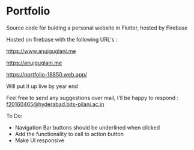 # Portfolio

Source code for bulding a personal website in Flutter, hosted by Firebase

Hosted on firebase with the following URL's :

https://www.anujguglani.me

https://anujguglani.me

https://portfolio-18850.web.app/

Will put it up live by year end

Feel free to send any suggestions over mail, I'll be happy to respond
: f20160465@hyderabad.bits-pilani.ac.in

To Do:

- Navigation Bar buttons should be underlined when clicked
- Add the functionality to call to action button
- Make UI responsive
